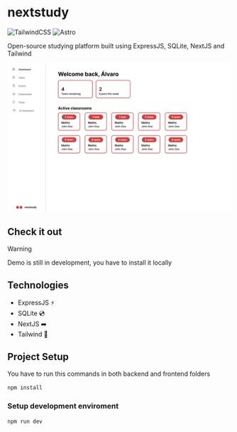 # nextstudy

![TailwindCSS](https://img.shields.io/badge/tailwindcss-%2338B2AC.svg?style=for-the-badge&logo=tailwind-css&logoColor=white)
![Astro](https://img.shields.io/badge/astro-%23FF5D01.svg?style=for-the-badge&logo=astro&logoColor=white)

Open-source studying platform built using ExpressJS, SQLite, NextJS and Tailwind  

<p align="center">
  <img src="https://raw.githubusercontent.com/alvgonzx/nextstudy/master/nextstudy.png" />
</p>

## Check it out

> [!WARNING]  
> Demo is still in development, you have to install it locally

## Technologies

-   ExpressJS ⚡️
-   SQLite 💿
-   NextJS ➡️
-   Tailwind 🔵

## Project Setup

You have to run this commands in both backend and frontend folders

```sh
npm install
```

### Setup development enviroment

```sh
npm run dev
```